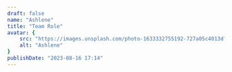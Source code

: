 ```yaml
---
draft: false
name: "Ashlene"
title: "Team Role"
avatar: {
    src: "https://images.unsplash.com/photo-1633332755192-727a05c4013d?&fit=crop&w=280",
    alt: "Ashlene"
}
publishDate: "2023-08-16 17:14"
---
```

